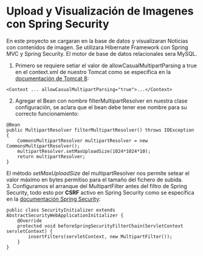 # Upload y Visualización de Imagenes con Spring Security

En este proyecto se cargaran en la base de datos y visualizaran Noticias con contenidos de imagen. Se utilizara Hibernate Framework con Spring MVC y Spring Security. El motor de base de datos relacionales sera MySQL.
1. Primero se requiere setiar el valor de allowCasualMultipartParsing a true en el context.xml de nuestro Tomcat como se específica en la [documentación de Tomcat 8](https://tomcat.apache.org/tomcat-8.0-doc/config/context.html): 
```[xml]
<Context ... allowCasualMultipartParsing="true">...</Context>
```
2. Agregar el Bean con nombre filterMultipartResolver en nuestra clase configuración, se aclara que el bean debe tener ese nombre para su correcto funcionamiento:
```[java]
@Bean
public MultipartResolver filterMultipartResolver() throws IOException {
	CommonsMultipartResolver multipartResolver = new CommonsMultipartResolver();
	multipartResolver.setMaxUploadSize(1024*1024*10);
	return multipartResolver;
}
```
El método *setMaxUploadSize* del multipartResolver nos permite setear el valor máximo en bytes permitiso para el tamaño del fichero de subida.  
3. Configuramos el arranque del MultipartFilter antes del filtro de Spring Security, todo esto por **CSRF** activo en Spring Security como se específica en la [documentación Spring Security](https://docs.spring.io/spring-security/site/docs/5.0.0.BUILD-SNAPSHOT/reference/htmlsingle/#csrf-multipart): 
```[java]
public class SecurityInitializer extends AbstractSecurityWebApplicationInitializer {
	@Override
	protected void beforeSpringSecurityFilterChain(ServletContext servletContext) {
		insertFilters(servletContext, new MultipartFilter());
	}
}
```